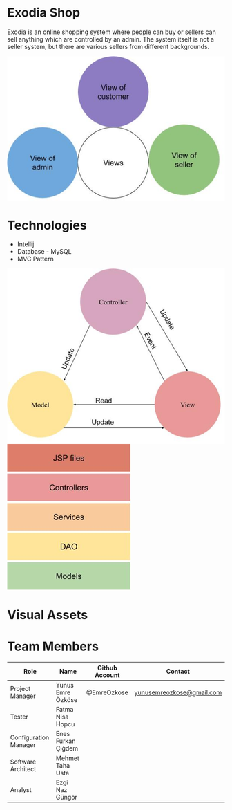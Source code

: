 # Exodia Shop
Exodia is an online shopping system where people can buy or sellers can sell anything which are controlled by an admin. The system itself is not a seller system, but there are various sellers from different backgrounds. 

<img src="images/views of ui.jpg" align="middle" />

# Technologies
- Intellij
- Database - MySQL
- MVC Pattern

<img src="images/architecture_notebook_tpl section 6 MVC.jpg" align="middle" />
<img src="images/architecture_notebook_tpl section 2 adlı dosyanın kopyası.jpg" align="middle" />


# Visual Assets

# Team Members
| Role | Name | Github Account | Contact |
| --- | --- | --- | --- |
| Project Manager | Yunus Emre Özköse | @EmreOzkose | yunusemreozkose@gmail.com |
| Tester | Fatma Nisa Hopcu | | |
| Configuration Manager | Enes Furkan Çiğdem | | |
| Software Architect | Mehmet Taha Usta | | |
| Analyst | Ezgi Naz Güngör | | |


